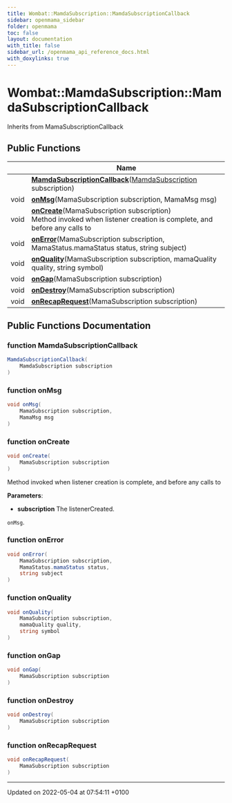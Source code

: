 ```yaml
---
title: Wombat::MamdaSubscription::MamdaSubscriptionCallback
sidebar: openmama_sidebar
folder: openmama
toc: false
layout: documentation
with_title: false
sidebar_url: /openmama_api_reference_docs.html
with_doxylinks: true
---
```


# Wombat::MamdaSubscription::MamdaSubscriptionCallback





Inherits from MamaSubscriptionCallback

## Public Functions

|                | Name           |
| -------------- | -------------- |
| | **[MamdaSubscriptionCallback](classWombat_1_1MamdaSubscription_1_1MamdaSubscriptionCallback.html#function-mamdasubscriptioncallback)**([MamdaSubscription](classWombat_1_1MamdaSubscription.html) subscription) |
| void | **[onMsg](classWombat_1_1MamdaSubscription_1_1MamdaSubscriptionCallback.html#function-onmsg)**(MamaSubscription subscription, MamaMsg msg) |
| void | **[onCreate](classWombat_1_1MamdaSubscription_1_1MamdaSubscriptionCallback.html#function-oncreate)**(MamaSubscription subscription)<br>Method invoked when listener creation is complete, and before any calls to  |
| void | **[onError](classWombat_1_1MamdaSubscription_1_1MamdaSubscriptionCallback.html#function-onerror)**(MamaSubscription subscription, MamaStatus.mamaStatus status, string subject) |
| void | **[onQuality](classWombat_1_1MamdaSubscription_1_1MamdaSubscriptionCallback.html#function-onquality)**(MamaSubscription subscription, mamaQuality quality, string symbol) |
| void | **[onGap](classWombat_1_1MamdaSubscription_1_1MamdaSubscriptionCallback.html#function-ongap)**(MamaSubscription subscription) |
| void | **[onDestroy](classWombat_1_1MamdaSubscription_1_1MamdaSubscriptionCallback.html#function-ondestroy)**(MamaSubscription subscription) |
| void | **[onRecapRequest](classWombat_1_1MamdaSubscription_1_1MamdaSubscriptionCallback.html#function-onrecaprequest)**(MamaSubscription subscription) |

## Public Functions Documentation

### function MamdaSubscriptionCallback

```csharp
MamdaSubscriptionCallback(
    MamdaSubscription subscription
)
```


### function onMsg

```csharp
void onMsg(
    MamaSubscription subscription,
    MamaMsg msg
)
```


### function onCreate

```csharp
void onCreate(
    MamaSubscription subscription
)
```

Method invoked when listener creation is complete, and before any calls to 

**Parameters**: 

  * **subscription** The listenerCreated.


`onMsg`.


### function onError

```csharp
void onError(
    MamaSubscription subscription,
    MamaStatus.mamaStatus status,
    string subject
)
```


### function onQuality

```csharp
void onQuality(
    MamaSubscription subscription,
    mamaQuality quality,
    string symbol
)
```


### function onGap

```csharp
void onGap(
    MamaSubscription subscription
)
```


### function onDestroy

```csharp
void onDestroy(
    MamaSubscription subscription
)
```


### function onRecapRequest

```csharp
void onRecapRequest(
    MamaSubscription subscription
)
```


-------------------------------

Updated on 2022-05-04 at 07:54:11 +0100